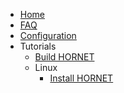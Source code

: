   * [Home](./Home)
  * [FAQ](./FAQ)
  * [Configuration](./Configuration)
  * Tutorials
    * [Build HORNET](./Tutorials%3A-Build-HORNET)
    * Linux
      * [Install HORNET](./Tutorials%3A-Linux%3A-Install-HORNET)


[//]: # (generated by https://www.npmjs.com/package/github-wiki-sidebar)
